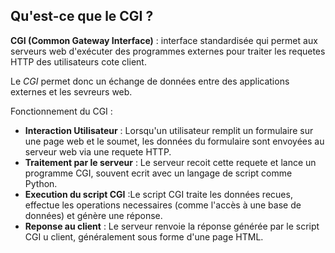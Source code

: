 ## Qu'est-ce que le CGI ?

**CGI (Common Gateway Interface)** : interface standardisée qui permet aux serveurs web d'exécuter des programmes externes pour traiter les requetes HTTP des utilisateurs cote client. 

Le *CGI* permet donc un échange de données entre des applications externes et les sevreurs web.

Fonctionnement du CGI :
- **Interaction Utilisateur** : Lorsqu'un utilisateur remplit un formulaire sur une page web et le soumet, les données du formulaire sont envoyées au serveur web via une requete HTTP.
- **Traitement par le serveur** : Le serveur recoit cette requete et lance un programme CGI, souvent ecrit avec un langage de script comme Python.
- **Execution du script CGI** :Le script CGI traite les données recues, effectue les operations necessaires (comme l'accès à une base de données) et génère une réponse.
- **Reponse au client** : Le serveur renvoie la réponse générée par le script CGI u client, généralement sous forme d'une page HTML.

